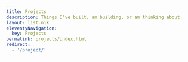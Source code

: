```yaml
---
title: Projects
description: Things I've built, am building, or am thinking about.
layout: list.njk
eleventyNavigation:
  key: Projects
permalink: projects/index.html
redirect:
  - '/project/'
---
```

